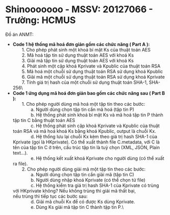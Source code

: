 # Shinooooooo - MSSV: 20127066 - Trường: HCMUS
Đồ án ANMT:
- **Code 1 hệ thống mã hoá đơn giản gồm các chức năng ( Part A ):**\
          &emsp;&emsp;1. Cho phép phát sinh một khoá bí mật Ks của thuật toán AES\
          &emsp;&emsp;2. Mã hoá tập tin sử dụng thuật toán AES với khoá Ks\
          &emsp;&emsp;3. Giải mã tập tin sử dụng thuật toán AES với khoá Ks\
          &emsp;&emsp;4. Phát sinh một cặp khoá Kprivate và Kpublic của thuật toán RSA\
          &emsp;&emsp;5. Mã hoá một chuỗi sử dụng thuật toán RSA sử dụng khoá Kpublic\
          &emsp;&emsp;6. Giải mã một chuỗi sử dụng thuật toán RSA sử dụng khoá Kprivate\
          &emsp;&emsp;7. Tính giá trị hash của một chuỗi sử dụng thuật toán SHA-1, SHA-256\
- **Code 1 ứng dụng mã hoá đơn giản bao gồm các chức năng sau ( Part B ):**\
          &emsp;&emsp;1. Cho phép người dùng mã hoá một tập tin theo các bước:\
                  &emsp;&emsp;&emsp;&emsp;a. Người dùng chọn tập tin cần mã hoá (tập tin P)\
                  &emsp;&emsp;&emsp;&emsp;b. Hệ thống phát sinh khoá bí mật Ks và mã hoá tập tin P thành tập tin C bằng thuật
                  toán AES\
                  &emsp;&emsp;&emsp;&emsp;c. Hệ thống phát sinh cặp khoá Kprivate và Kpublic của thuật toán RSA và mã hoá
                  khoá Ks bằng khoá Kpublic, output là chuỗi Kx.\
                  &emsp;&emsp;&emsp;&emsp;d. Hệ thống lưu lại chuỗi Kx kèm theo giá trị hash SHA-1 của Kprivate (gọi là
                  HKprivate). Có thể xuất thành file C.metadata, với C là tên của tập tin C ở trên, cấu
                  trúc tập tin là tuỳ chọn (XML, JSON, Plain text…).\
                  &emsp;&emsp;&emsp;&emsp;e. Hệ thống kết xuất khoá Kprivate cho người dùng (có thể xuất ra file).\
          &emsp;&emsp;2. Cho phép người dùng giải mã một tập tin theo các bước:\
                  &emsp;&emsp;&emsp;&emsp;a. Người dùng chọn tập tin cần giải mã (tập tin C)\
                  &emsp;&emsp;&emsp;&emsp;b. Người dùng nhập khoá Kprivate (có thể chọn từ file)\
                  &emsp;&emsp;&emsp;&emsp;c. Hệ thống kiểm tra giá trị hash SHA-1 của Kprivate có trùng với HKprivate không? Nếu không trùng thì giải mã thất bại, &emsp;&emsp;&emsp;&emsp;&emsp;&emsp;nếu trùng thì tiếp tục các bước sau:\
                  &emsp;&emsp;&emsp;&emsp;d. Giải mã chuỗi Kx để có được Ks dùng Kprivate.\
                  &emsp;&emsp;&emsp;&emsp;e. Dùng Ks giải mã tập tin C thành tập tin P.\

